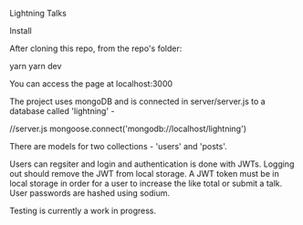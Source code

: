 Lightning Talks

Install

After cloning this repo, from the repo's folder:

yarn
yarn dev

You can access the page at localhost:3000

The project uses mongoDB and is connected in server/server.js to a database called 'lightning' -

//server.js
 mongoose.connect('mongodb://localhost/lightning')

There are models for two collections - 'users' and 'posts'.

Users can regsiter and login and authentication is done with JWTs. Logging out should remove the JWT from local storage. A JWT token must be in local storage in order for a user to increase the like total or submit a talk. User passwords are hashed using sodium. 

Testing is currently a work in progress. 